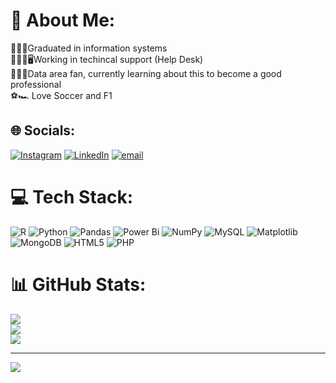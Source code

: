 # 💫 About Me:
👨🏻‍🎓Graduated in information systems <br>🧑🏻‍💼🖥️Working in techincal support (Help Desk)<br>🧑🏻‍💻Data area fan, currently learning about this to become a good professional<br>⚽🏎️ Love Soccer and F1 <br>


## 🌐 Socials:
[![Instagram](https://img.shields.io/badge/Instagram-%23E4405F.svg?logo=Instagram&logoColor=white)](https://instagram.com/matheus.mco) [![LinkedIn](https://img.shields.io/badge/LinkedIn-%230077B5.svg?logo=linkedin&logoColor=white)](https://linkedin.com/in/matheuscunhaol) [![email](https://img.shields.io/badge/Email-D14836?logo=gmail&logoColor=white)](mailto:matheus97.mco@hotmail.com) 

# 💻 Tech Stack:
![R](https://img.shields.io/badge/r-%23276DC3.svg?style=flat&logo=r&logoColor=white) ![Python](https://img.shields.io/badge/python-3670A0?style=flat&logo=python&logoColor=ffdd54) ![Pandas](https://img.shields.io/badge/pandas-%23150458.svg?style=flat&logo=pandas&logoColor=white) ![Power Bi](https://img.shields.io/badge/power_bi-F2C811?style=flat&logo=powerbi&logoColor=black) ![NumPy](https://img.shields.io/badge/numpy-%23013243.svg?style=flat&logo=numpy&logoColor=white) ![MySQL](https://img.shields.io/badge/mysql-4479A1.svg?style=flat&logo=mysql&logoColor=white) ![Matplotlib](https://img.shields.io/badge/Matplotlib-%23ffffff.svg?style=flat&logo=Matplotlib&logoColor=black) ![MongoDB](https://img.shields.io/badge/MongoDB-%234ea94b.svg?style=flat&logo=mongodb&logoColor=white) ![HTML5](https://img.shields.io/badge/html5-%23E34F26.svg?style=flat&logo=html5&logoColor=white) ![PHP](https://img.shields.io/badge/php-%23777BB4.svg?style=flat&logo=php&logoColor=white)
# 📊 GitHub Stats:
![](https://github-readme-stats.vercel.app/api?username=matheus97mco&theme=shadow_blue&hide_border=true&include_all_commits=true&count_private=false)<br/>
![](https://nirzak-streak-stats.vercel.app/?user=matheus97mco&theme=shadow_blue&hide_border=true)<br/>
![](https://github-readme-stats.vercel.app/api/top-langs/?username=matheus97mco&theme=shadow_blue&hide_border=true&include_all_commits=true&count_private=false&layout=compact)

---
[![](https://visitcount.itsvg.in/api?id=matheus97mco&icon=0&color=0)](https://visitcount.itsvg.in)

<!-- Proudly created with GPRM ( https://gprm.itsvg.in ) -->
